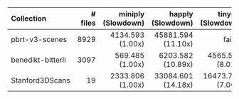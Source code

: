 | Collection        | # files |      miniply (Slowdown) |       happly (Slowdown) |      tinyply (Slowdown) |         rply (Slowdown) |      msh_ply (Slowdown) |
| :---------------- | ------: | ----------------------: | ----------------------: | ----------------------: | ----------------------: | ----------------------: |
| pbrt-v3-scenes    |    8929 |     4134.593    (1.00x) |    45881.594   (11.10x) |       failed            |    22945.844    (5.55x) |     6513.492    (1.58x) |
| benedikt-bitterli |    3097 |      569.485    (1.00x) |     6203.582   (10.89x) |     4565.575    (8.02x) |     3351.233    (5.88x) |      970.368    (1.70x) |
| Stanford3DScans   |      19 |     2333.806    (1.00x) |    33084.601   (14.18x) |    16473.786    (7.06x) |     9867.777    (4.23x) |     4036.066    (1.73x) |
